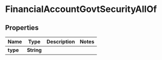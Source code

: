 

# FinancialAccountGovtSecurityAllOf


## Properties

| Name | Type | Description | Notes |
|------------ | ------------- | ------------- | -------------|
|**type** | **String** |  |  |



